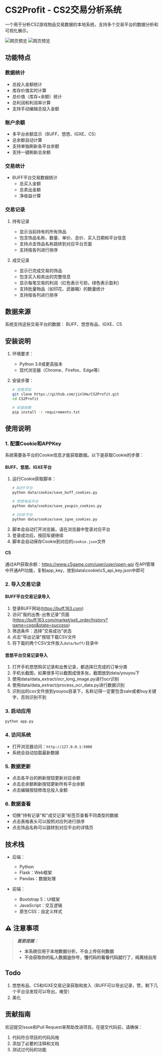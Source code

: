 # CS2Profit - CS2交易分析系统

一个用于分析CS2游戏物品交易数据的本地系统，支持多个交易平台的数据分析和可视化展示。


![网页预览](static/cartoon/webvisual.png)
![网页预览](static/cartoon/webvisual2.png)
## 功能特点

### 数据统计
- 总投入金额统计
- 库存价值实时计算
- 总价值（库存+余额）统计
- 总利润和利润率计算
- 支持手动编辑总投入金额

### 账户余额
- 多平台余额显示（BUFF、悠悠、IGXE、C5）
- 总余额自动计算
- 支持单独刷新各平台余额
- 支持一键刷新总余额

### 交易统计
- BUFF平台交易数据统计
  - 总买入金额
  - 总卖出金额
  - 净收益计算

### 交易记录
1. 持有记录
   - 显示当前持有的所有饰品
   - 包含饰品名称、数量、单价、总价、买入日期和平台信息
   - 支持点击饰品名称跳转到对应平台页面
   - 支持按各列进行排序

2. 成交记录
   - 显示已完成交易的饰品
   - 包含买入和卖出的完整信息
   - 显示每笔交易的利润（红色表示亏损，绿色表示盈利）
   - 支持批量物品（如印花、武器箱）的数量统计
   - 支持按各列进行排序

## 数据来源

系统支持这些交易平台的数据： BUFF、悠悠有品、IGXE、C5

## 安装说明

1. 环境要求：
   - Python 3.8或更高版本
   - 现代浏览器（Chrome、Firefox、Edge等）

2. 安装步骤：
   ```bash
   # 克隆项目
   git clone https://github.com/jinlHe/CS2Profit.git
   cd CS2Profit

   # 安装依赖
   pip install -r requirements.txt
   ```

## 使用说明

### 1. 配置Cookie和APPKey

系统需要各平台的Cookie信息才能获取数据。以下是获取Cookie的步骤：

#### BUFF、悠悠、IGXE平台
1. 运行Cookie获取脚本：
   ```bash
   # BUFF平台
   python data/cookie/save_buff_cookies.py
   
   # 悠悠有品平台
   python data/cookie/save_youpin_cookies.py
   
   # IGXE平台
   python data/cookie/save_igxe_cookies.py
   ```
2. 脚本会自动打开浏览器，请在浏览器中登录对应平台
3. 登录成功后，按回车键继续
4. 脚本会自动保存Cookie到对应的`cookie.json`文件

#### C5
通过API获取余额：https://www.c5game.com/user/user/open-api
在API管理中开通API功能，复制app_key，放到data\cookie\c5_api_key.json中即可

### 2. 导入交易记录

#### BUFF平台交易记录导入
1. 登录BUFF网站(https://buff.163.com)
2. 访问"我的出售-出售记录"页面(https://buff.163.com/market/sell_order/history?game=csgo&state=success)
3. 筛选条件：选择"交易成功"状态
4. 点击"导出记录"按钮下载CSV文件
5. 将下载的两个CSV文件放入`data/buff/`目录中

#### 悠悠平台交易记录导入
1. 打开手机悠悠购买记录和出售记录，都选择已完成的订单分类
2. 手机长截图，如果很多可以截图成很多张，截图放到data/youyou下
3. 使用data/data_extract/ocr_long_image.py进行ocr识别
4. 使用data/data_extract/process_ocr_data.py进行数据识别
5. 识别出的csv文件放到youyou目录下，名称记得一定要包含sale或者buy关键字，否则识别不到

### 3. 启动应用
```bash
python app.py
```

### 4. 访问系统
- 打开浏览器访问：`http://127.0.0.1:5000`
- 系统会自动加载最新数据

### 5. 数据更新
- 点击各平台的刷新按钮更新对应余额
- 点击总余额刷新按钮更新所有平台余额
- 点击编辑按钮修改总投入金额

### 6. 数据查看
- 切换"持有记录"和"成交记录"标签页查看不同类型的数据
- 点击表格表头可以按照对应列进行排序
- 点击饰品名称可以跳转到对应平台的详情页

## 技术栈

- 后端：
  - Python
  - Flask：Web框架
  - Pandas：数据处理

- 前端：
  - Bootstrap 5：UI框架
  - JavaScript：交互逻辑
  - 原生CSS：自定义样式

## ⚠️ 注意事项

> ***重要提醒：***
> 
> - **本系统仅用于本地数据分析，不会上传任何数据**
> - **不会获取你的私人数据盗你号，懂代码的看看代码就行了，纯离线自用**


## Todo

1. 悠悠有品、C5和IGXE交易记录获取和放入（BUFF可以导出记录，赞，剩下几个平台没发现可以导出，难受）
2. 美化

## 贡献指南

欢迎提交Issue和Pull Request来帮助改进项目。在提交代码前，请确保：
1. 代码符合项目的代码风格
2. 添加了必要的注释和文档
3. 测试过代码的功能 